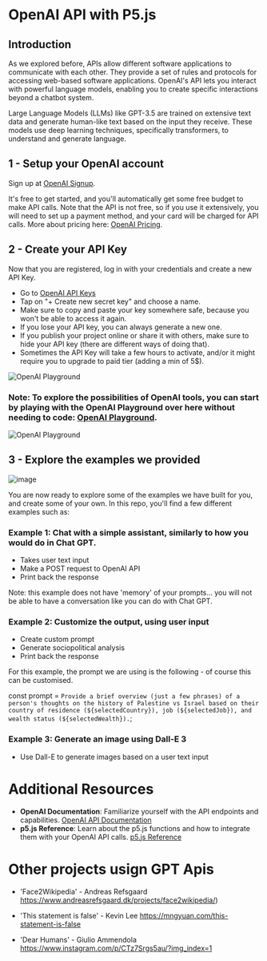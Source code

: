 
# OpenAI API with P5.js

## Introduction

As we explored before, APIs allow different software applications to communicate with each other. They provide a set of rules and protocols for accessing web-based software applications. OpenAI's API lets you interact with powerful language models, enabling you to create specific interactions beyond a chatbot system.

Large Language Models (LLMs) like GPT-3.5 are trained on extensive text data and generate human-like text based on the input they receive. 
These models use deep learning techniques, specifically transformers, to understand and generate language.

## 1 - Setup your OpenAI account

Sign up at [OpenAI Signup](https://platform.openai.com/signup).

It's free to get started, and you'll automatically get some free budget to make API calls. Note that the API is not free, so if you use it extensively, you will need to set up a payment method, and your card will be charged for API calls. More about pricing here: [OpenAI Pricing](https://openai.com/api/pricing/).

## 2 - Create your API Key

Now that you are registered, log in with your credentials and create a new API Key.

- Go to [OpenAI API Keys](https://platform.openai.com/api-keys)
- Tap on "+ Create new secret key" and choose a name.
- Make sure to copy and paste your key somewhere safe, because you won't be able to access it again.
- If you lose your API key, you can always generate a new one.
- If you publish your project online or share it with others, make sure to hide your API key (there are different ways of doing that).
- Sometimes the API Key will take a few hours to activate, and/or it might require you to upgrade to paid tier (adding a min of 5$).

![OpenAI Playground](https://i.ibb.co/1mFTbHv/save-key.png) <!-- Save Key -->


### Note: To explore the possibilities of OpenAI tools, you can start by playing with the OpenAI Playground over here without needing to code: [OpenAI Playground](https://platform.openai.com/playground).

![OpenAI Playground](https://i.ibb.co/WFzg4Yv/Screenshot-2024-05-19-at-23-36-34.png) <!-- OpenAI Playground -->


## 3 - Explore the examples we provided



![image](https://github.com/troglodisme/OpenAI-p5.js/assets/8257349/3738395d-69f0-4658-bf90-35896f2c54ab)



You are now ready to explore some of the examples we have built for you, and create some of your own.
In this repo, you'll find a few different examples such as:

### Example 1: Chat with a simple assistant, similarly to how you would do in Chat GPT.

- Takes user text input
- Make a POST request to OpenAI API
- Print back the response

Note: this example does not have 'memory' of your prompts... you will not be able to have a conversation like you can do with Chat GPT.

### Example 2: Customize the output, using user input

- Create custom prompt 
- Generate sociopolitical analysis
- Print back the response

For this example, the prompt we are using is the following - of course this can be customised. 

const prompt = `Provide a brief overview (just a few phrases) of a person's thoughts on the history of Palestine vs Israel based on their country of residence (${selectedCountry}), job (${selectedJob}), and wealth status (${selectedWealth}).`;

### Example 3: Generate an image using Dall-E 3

- Use Dall-E to generate images based on a user text input


# Additional Resources

- **OpenAI Documentation**: Familiarize yourself with the API endpoints and capabilities. [OpenAI API Documentation](https://platform.openai.com/docs/introduction)
- **p5.js Reference**: Learn about the p5.js functions and how to integrate them with your OpenAI API calls. [p5.js Reference](https://p5js.org/reference/)


# Other projects usign GPT Apis

- 'Face2Wikipedia' - Andreas Refsgaard https://www.andreasrefsgaard.dk/projects/face2wikipedia/)
  
- 'This statement is false' - Kevin Lee https://mngyuan.com/this-statement-is-false 

- 'Dear Humans' - Giulio Ammendola https://www.instagram.com/p/CTz7Srgs5au/?img_index=1



